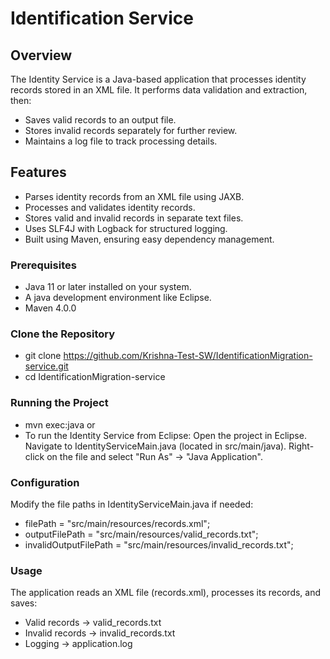 # Identification Service

## Overview
The Identity Service is a Java-based application that processes identity records stored in an XML file. It performs data validation and extraction, then:

- Saves valid records to an output file.
- Stores invalid records separately for further review.
- Maintains a log file to track processing details.

## Features
- Parses identity records from an XML file using JAXB.
- Processes and validates identity records.
- Stores valid and invalid records in separate text files.
- Uses SLF4J with Logback for structured logging.
- Built using Maven, ensuring easy dependency management.

### Prerequisites
- Java 11 or later installed on your system.
- A java development environment like Eclipse.
- Maven 4.0.0

### Clone the Repository
- git clone https://github.com/Krishna-Test-SW/IdentificationMigration-service.git
- cd IdentificationMigration-service

### Running the Project
- mvn exec:java
  or
- To run the Identity Service from Eclipse:
  Open the project in Eclipse.
  Navigate to IdentityServiceMain.java (located in src/main/java).
  Right-click on the file and select "Run As" → "Java Application".

### Configuration
Modify the file paths in IdentityServiceMain.java if needed:

- filePath = "src/main/resources/records.xml";
- outputFilePath = "src/main/resources/valid_records.txt";
- invalidOutputFilePath = "src/main/resources/invalid_records.txt";

### Usage

The application reads an XML file (records.xml), processes its records, and saves:
- Valid records → valid_records.txt
- Invalid records → invalid_records.txt
- Logging → application.log

